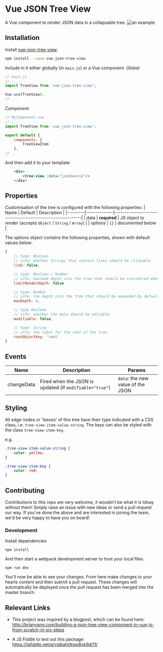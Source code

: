 # Vue JSON Tree View
A Vue component to render JSON data in a collapsable tree.
![an example](https://raw.githubusercontent.com/arvidkahl/vue-json-tree-view/master/header.png)

## Installation

Install [vue-json-tree-view](https://www.npmjs.com/package/vue-json-tree-view):
```bash
npm install --save vue-json-tree-view
```

Include in it either globally (in `main.js`) or a Vue component.
_Global_:
```js
// main.js
// ...
import TreeView from 'vue-json-tree-view';

Vue.use(TreeView);
// ...
```
_Component_:
```js
// MyComponent.vue
// ...
import TreeView from 'vue-json-tree-view';

export default {
	components: {
		TreeViewItem
	},
// ...
```

And then add it to your template:
```html
	<div>
		<tree-view :data="jsonSource"/>
	</div>
```

## Properties
Customisation of the tree is configured with the following properties:
| Name    | Default      | Description                                                 |
|---------|--------------|-------------------------------------------------------------|
| data    | **required** | JS object to render (accepts `Object` / `String` / `Array`) |
| options | `{}`         | _documented below_                                          |

The options object contains the following properties, shown with default values below:
```js
{
	// type: Boolean
	// info: whether Strings that contain links should be clickable
	link: false,

	// type: Boolean / Number
	// info: maximum depth into the tree that should be considered when rendering. If set to false will render as many nodes as possible.
	limitRenderDepth: false

	// type: Number
	// info: the depth into the tree that should be expanded by default.
	maxDepth: 4,

	// type Boolean
	// info: whether the data should be editable
	modifiable: false,

	// type: String
	// info: the label for the root of the tree
	rootObjectKey: 'root'
}
```

## Events

| Name       | Description                                              | Params                            |
|------------|----------------------------------------------------------|-----------------------------------|
| changeData | Fired when the JSON is updated (if `modifiable="true"`) | `data`: the new value of the JSON |


## Styling

All edge nodes or 'leaves' of this tree have their type indicated with a CSS class, i.e. `tree-view-item-value-string`. The keys can also be styled with the class `tree-view-item-key`.

e.g.
```css
.tree-view-item-value-string {
	color: yellow;
}

.tree-view-item-key {
	color: red;
}
```

## Contributing
Contributions to this repo are very welcome, it wouldn't be what it is tdoay without them! Simply raise an issue with new ideas or send a pull request our way. If you've done the above and are interested in joining the team, we'd be very happy to have you on board!

### Development

Install dependencies
```
npm install
```

And then start a webpack development server to host your local files.
```
npm run dev
```
You'll now be able to see your changes. From here make changes to your hearts content and then submit a pull request. These changes will automatically be deployed once the pull request has been merged into the master branch.

## Relevant Links
- This project was inspired by a blogpost, which can be found here:
	http://brianyang.com/building-a-json-tree-view-component-in-vue-js-from-scratch-in-six-steps

- A JS Fiddle to test out this package:
	https://jsfiddle.net/arvidkahl/kwo6vk9d/11/
